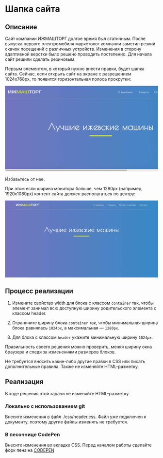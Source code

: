 ﻿# Шапка сайта

## Описание

Сайт компании ИЖМАШТОРГ долгое время был статичным. После выпуска первого электромобиля маркетолог компании заметил резкий скачок посещений с различных устройств. Изменения в сторону адаптивной верстки было решено проводить постепенно. Для начала сайт решили сделать резиновым.

Первым элементом, в который нужно внести правки, будет шапка сайта.
Сейчас, если открыть сайт на экране с разрешением 1024x768px, то появится горизонтальная полоса прокрутки:

![Scroll on header](../../sources/rubber-header-scroll.jpg)

Избавьтесь от нее.

При этом если ширина монитора больше, чем 1280px (например, 1920x1080px) контент сайта должен располагаться по центру:

![Scroll on header](../../sources/rubber-header-widescreen.jpg)



## Процесс реализации

1. Измените свойство width для блока с классом `container` так, чтобы элемент занимал всю доступную ширину родительского элемента с классом header.

2. Ограничите ширину блока `container` так, чтобы  минимальная ширина блока равнялась `1024px`, а максимальная — `1280px`.

3. Для блока с классом `header` укажите минимальную ширину `1024px`.

Правильность своего решения можно проверить, меняя ширину окна браузера и следя за изменениями размеров блоков.

Не требуется вносить какие-либо другие правки в CSS или писать дополнительные правила. Также не изменяйте HTML-разметку.

## Реализация

В ходе решения этой задачи не изменяйте HTML-разметку.

### Локально с использованием git

Внесите изменения в файл ./css/header.css. Файл уже подключен к документу, поэтому другие файлы изменять не требуется.

### В песочнице CodePen

Внесите изменения во вкладке CSS. Перед началом работы сделайте форк пена на [CODEPEN](https://codepen.io/P-Trofimov/pen/ZXNBwv)
